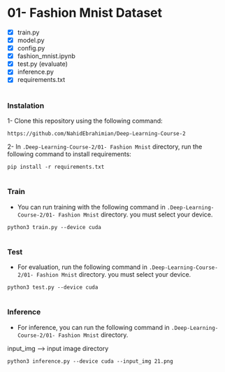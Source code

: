 # 01- Fashion Mnist Dataset

- [x] train.py
- [x] model.py
- [x] config.py
- [x] fashion_mnist.ipynb
- [x] test.py (evaluate)
- [x] inference.py
- [x] requirements.txt

#

### Instalation

1- Clone this repository using the following command:

`
https://github.com/NahidEbrahimian/Deep-Learning-Course-2
`

2- In `.Deep-Learning-Course-2/01- Fashion Mnist` directory, run the following command to install requirements:

`
pip install -r requirements.txt
`
#

### Train

- You can run training with the following command in `.Deep-Learning-Course-2/01- Fashion Mnist` directory. you must select your device.

`
python3 train.py --device cuda
`
#

### Test

- For evaluation, run the following command in `.Deep-Learning-Course-2/01- Fashion Mnist` directory. you must select your device.

`
python3 test.py --device cuda
`
#

### Inference

- For inference, you can run the following command in `.Deep-Learning-Course-2/01- Fashion Mnist` directory.

input_img --> input image directory

`
python3 inference.py --device cuda --input_img 21.png
`
